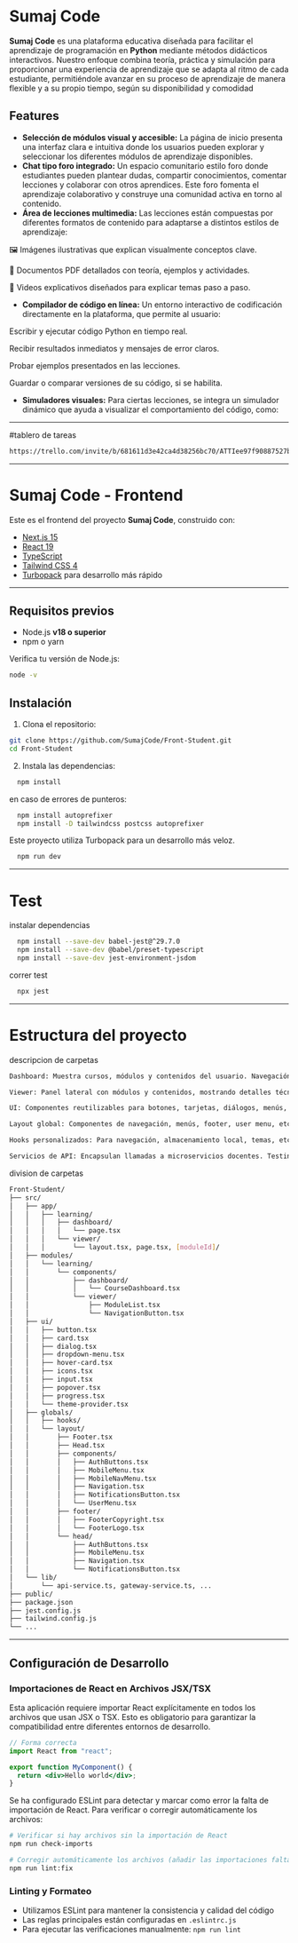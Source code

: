 # Sumaj Code

**Sumaj Code** es una plataforma educativa diseñada para facilitar el aprendizaje de programación en **Python** mediante métodos didácticos interactivos. Nuestro enfoque combina teoría, práctica y simulación para proporcionar una experiencia de aprendizaje que se adapta al ritmo de cada estudiante, permitiéndole avanzar en su proceso de aprendizaje de manera flexible y a su propio tiempo, según su disponibilidad y comodidad

## Features

- **Selección de módulos visual y accesible:**
La página de inicio presenta una interfaz clara e intuitiva donde los usuarios pueden explorar y seleccionar los diferentes módulos de aprendizaje disponibles.
- **Chat tipo foro integrado:**
Un espacio comunitario estilo foro donde estudiantes pueden plantear dudas, compartir conocimientos, comentar lecciones y colaborar con otros aprendices. Este foro fomenta el aprendizaje colaborativo y construye una comunidad activa en torno al contenido.
- **Área de lecciones multimedia:**
Las lecciones están compuestas por diferentes formatos de contenido para adaptarse a distintos estilos de aprendizaje:

🖼️ Imágenes ilustrativas que explican visualmente conceptos clave.

📄 Documentos PDF detallados con teoría, ejemplos y actividades.

🎥 Videos explicativos diseñados para explicar temas paso a paso.
- **Compilador de código en línea:**
Un entorno interactivo de codificación directamente en la plataforma, que permite al usuario:

Escribir y ejecutar código Python en tiempo real.

Recibir resultados inmediatos y mensajes de error claros.

Probar ejemplos presentados en las lecciones.

Guardar o comparar versiones de su código, si se habilita.
- **Simuladores visuales:**
Para ciertas lecciones, se integra un simulador dinámico que ayuda a visualizar el comportamiento del código, como:

---

#tablero de tareas
```bash
https://trello.com/invite/b/681611d3e42ca4d38256bc70/ATTIee97f90887527b6624129cc054cccf5f75A69B1D/plataorm-for-pograming-gensoft
```

---

# Sumaj Code - Frontend

Este es el frontend del proyecto **Sumaj Code**, construido con:

- [Next.js 15](https://nextjs.org/)
- [React 19](https://react.dev/)
- [TypeScript](https://www.typescriptlang.org/)
- [Tailwind CSS 4](https://tailwindcss.com/)
- [Turbopack](https://turbo.build/pack) para desarrollo más rápido

---

## Requisitos previos

- Node.js **v18 o superior**
- npm o yarn

Verifica tu versión de Node.js:

```bash
node -v
```
## Instalación

1. Clona el repositorio:
```bash
git clone https://github.com/SumajCode/Front-Student.git
cd Front-Student
```

2. Instala las dependencias:
```bash
  npm install
```

en caso de errores de punteros:
```bash
  npm install autoprefixer
  npm install -D tailwindcss postcss autoprefixer
```

Este proyecto utiliza Turbopack para un desarrollo más veloz.

```bash
  npm run dev

```

---

# Test

instalar dependencias
```bash
  npm install --save-dev babel-jest@^29.7.0
  npm install --save-dev @babel/preset-typescript
  npm install --save-dev jest-environment-jsdom
```

correr test
```bash
  npx jest
```

---

# Estructura del proyecto

descripcion de carpetas

```bash
Dashboard: Muestra cursos, módulos y contenidos del usuario. Navegación al viewer de cada contenido.

Viewer: Panel lateral con módulos y contenidos, mostrando detalles técnicos (puntos, reglas, funciones requeridas, etc).

UI: Componentes reutilizables para botones, tarjetas, diálogos, menús, inputs, iconos, etc.

Layout global: Componentes de navegación, menús, footer, user menu, etc.

Hooks personalizados: Para navegación, almacenamiento local, temas, etc.

Servicios de API: Encapsulan llamadas a microservicios docentes. Testing: Configuración con Jest y Testing Library. Tests ubicados en src/app/_tests_/ y subcarpetas.
```

division de carpetas

```bash
Front-Student/
├── src/
│   ├── app/
│   │   ├── learning/
│   │   │   ├── dashboard/
│   │   │   │   └── page.tsx
│   │   │   └── viewer/
│   │   │       └── layout.tsx, page.tsx, [moduleId]/
│   ├── modules/
│   │   └── learning/
│   │       └── components/
│   │           ├── dashboard/
│   │           │   └── CourseDashboard.tsx
│   │           └── viewer/
│   │               ├── ModuleList.tsx
│   │               └── NavigationButton.tsx
│   ├── ui/
│   │   ├── button.tsx
│   │   ├── card.tsx
│   │   ├── dialog.tsx
│   │   ├── dropdown-menu.tsx
│   │   ├── hover-card.tsx
│   │   ├── icons.tsx
│   │   ├── input.tsx
│   │   ├── popover.tsx
│   │   ├── progress.tsx
│   │   └── theme-provider.tsx
│   ├── globals/
│   │   ├── hooks/
│   │   └── layout/
│   │       ├── Footer.tsx
│   │       ├── Head.tsx
│   │       ├── components/
│   │       │   ├── AuthButtons.tsx
│   │       │   ├── MobileMenu.tsx
│   │       │   ├── MobileNavMenu.tsx
│   │       │   ├── Navigation.tsx
│   │       │   ├── NotificationsButton.tsx
│   │       │   └── UserMenu.tsx
│   │       ├── footer/
│   │       │   ├── FooterCopyright.tsx
│   │       │   └── FooterLogo.tsx
│   │       └── head/
│   │           ├── AuthButtons.tsx
│   │           ├── MobileMenu.tsx
│   │           ├── Navigation.tsx
│   │           └── NotificationsButton.tsx
│   └── lib/
│       └── api-service.ts, gateway-service.ts, ...
├── public/
├── package.json
├── jest.config.js
├── tailwind.config.js
└── ...
```

---

## Configuración de Desarrollo

### Importaciones de React en Archivos JSX/TSX

Esta aplicación requiere importar React explícitamente en todos los archivos que usan JSX o TSX. Esto es obligatorio para garantizar la compatibilidad entre diferentes entornos de desarrollo.

```jsx
// Forma correcta
import React from "react";

export function MyComponent() {
  return <div>Hello world</div>;
}
```

Se ha configurado ESLint para detectar y marcar como error la falta de importación de React. Para verificar o corregir automáticamente los archivos:

```bash
# Verificar si hay archivos sin la importación de React
npm run check-imports

# Corregir automáticamente los archivos (añadir las importaciones faltantes)
npm run lint:fix
```

### Linting y Formateo

- Utilizamos ESLint para mantener la consistencia y calidad del código
- Las reglas principales están configuradas en `.eslintrc.js`
- Para ejecutar las verificaciones manualmente: `npm run lint`
